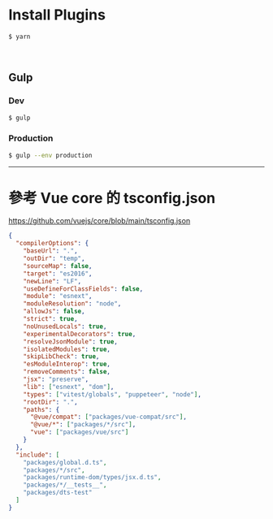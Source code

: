 # Install Plugins

```bash
$ yarn
```

<br>

## Gulp

### Dev

```bash
$ gulp
```

### Production

```bash
$ gulp --env production
```

---

# 參考 Vue core 的 tsconfig.json

https://github.com/vuejs/core/blob/main/tsconfig.json

```json
{
  "compilerOptions": {
    "baseUrl": ".",
    "outDir": "temp",
    "sourceMap": false,
    "target": "es2016",
    "newLine": "LF",
    "useDefineForClassFields": false,
    "module": "esnext",
    "moduleResolution": "node",
    "allowJs": false,
    "strict": true,
    "noUnusedLocals": true,
    "experimentalDecorators": true,
    "resolveJsonModule": true,
    "isolatedModules": true,
    "skipLibCheck": true,
    "esModuleInterop": true,
    "removeComments": false,
    "jsx": "preserve",
    "lib": ["esnext", "dom"],
    "types": ["vitest/globals", "puppeteer", "node"],
    "rootDir": ".",
    "paths": {
      "@vue/compat": ["packages/vue-compat/src"],
      "@vue/*": ["packages/*/src"],
      "vue": ["packages/vue/src"]
    }
  },
  "include": [
    "packages/global.d.ts",
    "packages/*/src",
    "packages/runtime-dom/types/jsx.d.ts",
    "packages/*/__tests__",
    "packages/dts-test"
  ]
}
```
